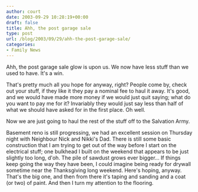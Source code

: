 ```yaml
---
author: court
date: 2003-09-29 10:28:19+00:00
draft: false
title: Ahh, the post garage sale
type: post
url: /blog/2003/09/29/ahh-the-post-garage-sale/
categories:
- Family News
---
```


Ahh, the post garage sale glow is upon us.  We now have less stuff than we used to have.  It's a win.

That's pretty much all you hope for anyway, right?  People come by, check out your stuff, if they like it they pay a nominal fee to haul it away.  It's good, and we would have made more money if we would just quit saying; what do you want to pay me for it?  Invariably they would just say less than half of what we should have asked for in the first place.  Oh well.

Now we are just going to haul the rest of the stuff off to the Salvation Army.

Basement reno is still progressing, we had an excellent session on Thursday night with Neighbour Nick and Nikki's Dad.  There is still some basic construction that I am trying to get out of the way before I start on the electrical stuff; one bulkhead I built on the weekend that appears to be just slightly too long, d'oh.  The pile of sawdust grows ever bigger...  If things keep going the way they have been, I could imagine being ready for drywall sometime near the Thanksgiving long weekend.  Here's hoping, anyway.  That's the big one, and then from there it's taping and sanding and a coat (or two) of paint.  And then I turn my attention to the flooring.

